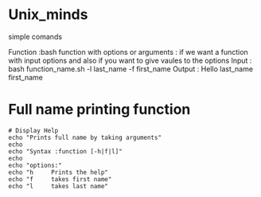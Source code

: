 # Unix_minds
simple comands


Function 
	:bash function with options or arguments
	: if we want a function with input options and also if you want to give  vaules to the options
	Input : bash function_name.sh -l last_name -f first_name
	Output : Hello last_name first_name
# Full name printing function
	# Display Help
	echo "Prints full name by taking arguments"
	echo 
	echo "Syntax :function [-h|f|l]"
	echo 
	echo "options:"
	echo "h		Prints the help"
	echo "f		takes first name"
	echo "l		takes last name"
